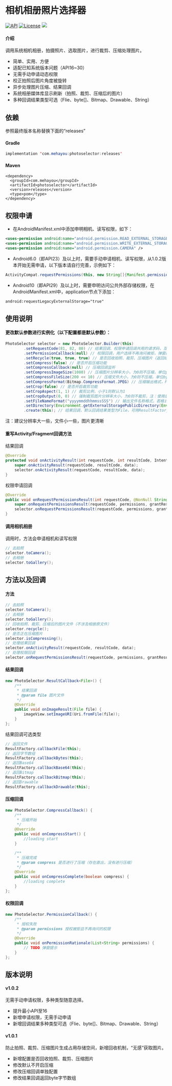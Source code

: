 # 相机相册照片选择器
[![API](https://img.shields.io/badge/API-16%2B-brightgreen.svg)](https://android-arsenal.com/api?level=16)
[![License](https://img.shields.io/badge/license-Apache%202-green.svg)](https://www.apache.org/licenses/LICENSE-2.0)
[![](https://img.shields.io/github/release/mehayou/photoselector.svg?color=red)](https://github.com/mehayou/PhotoSelector/releases)

#### 介绍
调用系统相机相册，拍摄照片、选取图片，进行裁剪、压缩处理图片。
* 简单、实用、方便
* 适配已知系统版本问题（API16~30）
* 无需手动申请动态权限
* 校正拍照后图片角度被旋转
* 异步处理图片压缩、结果回调
* 系统相册媒体库显示刷新（拍照、裁剪、压缩后的图片）
* 多种回调结果类型可选（Flie、byte[]、Bitmap、Drawable、String）

## 依赖
参照最终版本名称替换下面的“releases”
#### Gradle
```java
implementation 'com.mehayou:photoselector:releases'
```
#### Maven
```
<dependency>
  <groupId>com.mehayou</groupId>
  <artifactId>photoselector</artifactId>
  <version>releases</version>
  <type>pom</type>
</dependency>
```

## 权限申请
* 在AndroidManifest.xml中添加申明相机、读写权限，如下：
```xml
<uses-permission android:name="android.permission.READ_EXTERNAL_STORAGE" />
<uses-permission android:name="android.permission.WRITE_EXTERNAL_STORAGE" />
<uses-permission android:name="android.permission.CAMERA" />
```
* Android6.0（即API23）及以上时，需要手动申请相机、读写权限，从1.0.2版本开始无需申请，以下版本请自行完善，示例如下：
```java
ActivityCompat.requestPermissions(this, new String[]{Manifest.permission.CAMERA, Manifest.permission.READ_EXTERNAL_STORAGE, Manifest.permission.WRITE_EXTERNAL_STORAGE}, 0);
```
* Android10（即API29）及以上时，需要申明访问公共外部存储权限，在AndroidManifest.xml中，application节点下添加：
```xml
android:requestLegacyExternalStorage="true"
```

## 使用说明
#### 更改默认参数进行实例化（以下配置都是默认参数）：
```java
PhotoSelector selector = new PhotoSelector.Builder(this)
        .setRequestCode(81, 82, 80) // 结果回调、权限申请回调共用的请求码，互不相等才有效
        .setPermissionCallback(null) // 权限回调，用户选择不再询问被拒，弹窗提示
        .setRecycle(true, true, true) // 是否回收拍照、裁剪、压缩图片（返回结果类型为File时，最终生成的图片不会自动被回收）
        .setCompress(false) // 是否开启压缩功能
        .setCompressCallback(null) // 压缩回调监听
        .setCompressImageSize(1080) // 压缩图片分辨率大小，为0则不压缩，单位px
        .setCompressFileSize(200 << 10) // 压缩文件大小，为0则不压缩，单位byte
        .setCompressFormat(Bitmap.CompressFormat.JPEG) // 压缩输出格式，PNG不支持压缩文件大小
        .setCrop(false) // 是否开启裁剪功能
        .setCropAspect(1, 1) // 裁剪比例，小于1则默认为1
        .setCropOutput(0, 0) // 强制裁剪图片分辨率大小，为0则不裁剪，注：使用后setCropAspect、setCompressImageSize方法失效
        .setFileNameFormat("yyyymmddhhmmssSSS") // 输出文件名称格式，若格式不正确或为空，则默认取时间戳
        .setDirectory(Environment.getExternalStoragePublicDirectory(Environment.DIRECTORY_DCIM)) // 输出目录
        .create(this); // 结果回调，默认回调结果类型为File，可用ResultFactory选择其他类型
```
注：建议分辨率大一些，文件小一些，图片更清晰

#### 重写Activity/Fragment回调方法
结果回调
```java
@Override
protected void onActivityResult(int requestCode, int resultCode, Intent data) {
    super.onActivityResult(requestCode, resultCode, data);
    selector.onActivityResult(requestCode, resultCode, data);
}
```
权限申请回调
```java
@Override
public void onRequestPermissionsResult(int requestCode, @NonNull String[] permissions, @NonNull int[] grantResults) {
    super.onRequestPermissionsResult(requestCode, permissions, grantResults);
    selector.onRequestPermissionsResult(requestCode, permissions, grantResults);
}
```

#### 调用相机相册
调用时，方法会申请相机和读写权限
```java
// 去拍照
selector.toCamera();
// 去相册
selector.toGallery();
```

## 方法以及回调
#### 方法
```java
// 去拍照
selector.toCamera();
// 去相册
selector.toGallery();
// 回收拍照、裁剪、压缩后的图片文件（不涉及相册原文件）
selector.recycle();
// 是否正在压缩图片
selector.isCompressing();
// 处理结果回调
selector.onActivityResult(requestCode, resultCode, data);
// 处理权限回调
selector.onRequestPermissionsResult(requestCode, permissions, grantResults);
```

#### 结果回调
```java
new PhotoSelector.ResultCallback<File>() {
    /**
     * 结果回调
     * @param file 图片文件
     */
    @Override
    public void onImageResult(File file) {
        imageView.setImageURI(Uri.fromFile(file));
    }
};
```
结果回调可选类型
```java
// 返回文件
ResultFactory.callbackFile(this);
// 返回字节数组
ResultFactory.callbackBytes(this);
// 返回Base64
ResultFactory.callbackBase64(this);
// 返回Bitmap
ResultFactory.callbackBitmap(this);
// 返回Drawable
ResultFactory.callbackDrawable(this);
```

#### 压缩回调
```java
new PhotoSelector.CompressCallback() {
    /**
     * 压缩开始
     */
    @Override
    public void onCompressStart() {
        //loading start
    }

    /**
     * 压缩完成
     * @param compress 是否进行了压缩（存在直出，没有进行压缩）
     */
    @Override
    public void onCompressComplete(boolean compress) {
        //loading complete
    }
};
```

#### 权限回调
```java
new PhotoSelector.PermissionCallback() {
    /**
     * 授权失败
     * @param permissions 授权被拒且不再询问的权限
     */
    @Override
    public void onPermissionRationale(List<String> permissions) {
        // TODO 弹窗提示
    }
};
```
## 版本说明
#### v1.0.2
无需手动申请权限，多种类型随意选择。
* 提升最小API至16
* 新增申请权限，无需手动申请
* 新增回调结果多种类型可选（Flie、byte[]、Bitmap、Drawable、String）
#### v1.0.1
防止拍照、裁剪、压缩图片生成占用存储空间，新增回收机制，“无感”获取图片。
* 新增配置是否回收拍照、裁剪、压缩图片
* 修改默认不开启压缩
* 修改压缩回调单独配置
* 修改结果回调返回byte字节数组
